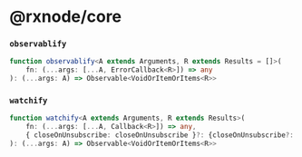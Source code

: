 # @rxnode/core

### 

### `observablify`

```typescript
function observablify<A extends Arguments, R extends Results = []>(
    fn: (...args: [...A, ErrorCallback<R>]) => any
): (...args: A) => Observable<VoidOrItemOrItems<R>>
```

### `watchify`

```typescript
function watchify<A extends Arguments, R extends Results>(
    fn: (...args: [...A, Callback<R>]) => any, 
    { closeOnUnsubscribe: closeOnUnsubscribe }?: {closeOnUnsubscribe?: boolean;}
): (...args: A) => Observable<VoidOrItemOrItems<R>>
```

